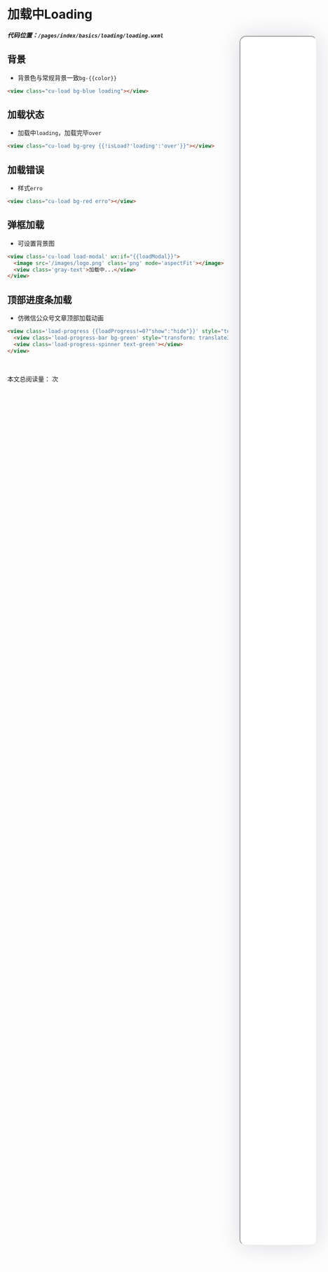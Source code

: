 <!--
 * @Descripttion: 
 * @version: V1.0
 * @Author: Xiaokang Lei
 * @email: lxk201808@163.com
 * @Date: 2022-12-02 17:40:33
 * @LastEditors: Xiaokang Lei
 * @LastEditTime: 2022-12-09 17:04:03
-->

<div class="minipre" style="width:18%; height:86%; float:right; position:fixed; right:3%;top: 4%;z-index: 99;">
    <iframe src="./h5/index.html#/pages/index/basics/loading/loading" width="100%" height="80%" style="border-radius:15px; box-shadow:0 0 50px 0px rgb(30 0 60 / 15%);"></iframe>
</div>

# 加载中Loading

***代码位置：`/pages/index/basics/loading/loading.wxml`***

## 背景

- 背景色与常规背景一致`bg-{{color}}`

```html
<view class="cu-load bg-blue loading"></view>
```

## 加载状态

- 加载中`loading`，加载完毕`over`

```html
<view class="cu-load bg-grey {{!isLoad?'loading':'over'}}"></view>
```

## 加载错误

- 样式`erro`

```html
<view class="cu-load bg-red erro"></view>
```

## 弹框加载

- 可设置背景图

```html
<view class='cu-load load-modal' wx:if="{{loadModal}}">
  <image src='/images/logo.png' class='png' mode='aspectFit'></image>
  <view class='gray-text'>加载中...</view>
</view>
```

## 顶部进度条加载

- 仿微信公众号文章顶部加载动画

```html
<view class='load-progress {{loadProgress!=0?"show":"hide"}}' style="top:{{CustomBar}}px;">
  <view class='load-progress-bar bg-green' style="transform: translate3d(-{{loadProgressPer}}, 0px, 0px);"></view>
  <view class='load-progress-spinner text-green'></view>
</view>
```

<br>

本文总阅读量：<span id="busuanzi_value_page_pv"></span> 次
